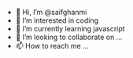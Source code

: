 - 👋 Hi, I’m @saifghanmi
- 👀 I’m interested in coding
- 🌱 I’m currently learning javascript
- 💞️ I’m looking to collaborate on ...
- 📫 How to reach me ...

<!---
saifghanmi/saifghanmi is a ✨ special ✨ repository because its `README.md` (this file) appears on your GitHub profile.
You can click the Preview link to take a look at your changes.
--->
